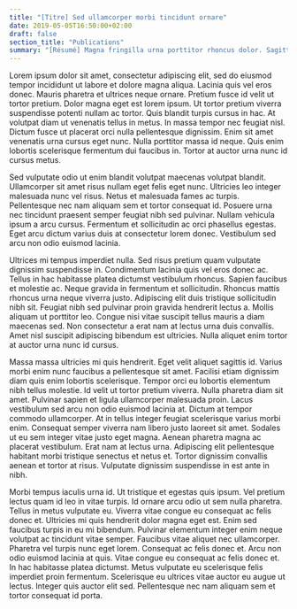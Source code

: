 ```yaml
---
title: "[Titre] Sed ullamcorper morbi tincidunt ornare"
date: 2019-05-05T16:50:00+02:00
draft: false
section_title: "Publications"
summary: "[Résumé] Magna fringilla urna porttitor rhoncus dolor. Sagittis nisl rhoncus mattis rhoncus urna neque viverra justo. Tempor orci eu lobortis elementum nibh tellus molestie nunc. Eget dolor morbi non arcu risus quis varius quam."
---
```

Lorem ipsum dolor sit amet, consectetur adipiscing elit, sed do eiusmod tempor incididunt ut labore et dolore magna aliqua. Lacinia quis vel eros donec. Mauris pharetra et ultrices neque ornare. Pretium fusce id velit ut tortor pretium. Dolor magna eget est lorem ipsum. Ut tortor pretium viverra suspendisse potenti nullam ac tortor. Quis blandit turpis cursus in hac. At volutpat diam ut venenatis tellus in metus. In massa tempor nec feugiat nisl. Dictum fusce ut placerat orci nulla pellentesque dignissim. Enim sit amet venenatis urna cursus eget nunc. Nulla porttitor massa id neque. Quis enim lobortis scelerisque fermentum dui faucibus in. Tortor at auctor urna nunc id cursus metus.

Sed vulputate odio ut enim blandit volutpat maecenas volutpat blandit. Ullamcorper sit amet risus nullam eget felis eget nunc. Ultricies leo integer malesuada nunc vel risus. Netus et malesuada fames ac turpis. Pellentesque nec nam aliquam sem et tortor consequat id. Posuere urna nec tincidunt praesent semper feugiat nibh sed pulvinar. Nullam vehicula ipsum a arcu cursus. Fermentum et sollicitudin ac orci phasellus egestas. Eget arcu dictum varius duis at consectetur lorem donec. Vestibulum sed arcu non odio euismod lacinia.

Ultrices mi tempus imperdiet nulla. Sed risus pretium quam vulputate dignissim suspendisse in. Condimentum lacinia quis vel eros donec ac. Tellus in hac habitasse platea dictumst vestibulum rhoncus. Sapien faucibus et molestie ac. Neque gravida in fermentum et sollicitudin. Rhoncus mattis rhoncus urna neque viverra justo. Adipiscing elit duis tristique sollicitudin nibh sit. Feugiat nibh sed pulvinar proin gravida hendrerit lectus a. Mollis aliquam ut porttitor leo. Congue nisi vitae suscipit tellus mauris a diam maecenas sed. Non consectetur a erat nam at lectus urna duis convallis. Amet nisl suscipit adipiscing bibendum est ultricies. Nulla aliquet enim tortor at auctor urna nunc id cursus.

Massa massa ultricies mi quis hendrerit. Eget velit aliquet sagittis id. Varius morbi enim nunc faucibus a pellentesque sit amet. Facilisi etiam dignissim diam quis enim lobortis scelerisque. Tempor orci eu lobortis elementum nibh tellus molestie. Id velit ut tortor pretium viverra. Nulla pharetra diam sit amet. Pulvinar sapien et ligula ullamcorper malesuada proin. Lacus vestibulum sed arcu non odio euismod lacinia at. Dictum at tempor commodo ullamcorper. At in tellus integer feugiat scelerisque varius morbi enim. Consequat semper viverra nam libero justo laoreet sit amet. Sodales ut eu sem integer vitae justo eget magna. Aenean pharetra magna ac placerat vestibulum. Erat nam at lectus urna. Adipiscing elit pellentesque habitant morbi tristique senectus et netus et. Tortor dignissim convallis aenean et tortor at risus. Vulputate dignissim suspendisse in est ante in nibh.

Morbi tempus iaculis urna id. Ut tristique et egestas quis ipsum. Vel pretium lectus quam id leo in vitae turpis. Id ornare arcu odio ut sem nulla pharetra. Tellus in metus vulputate eu. Viverra vitae congue eu consequat ac felis donec et. Ultricies mi quis hendrerit dolor magna eget est. Enim sed faucibus turpis in eu mi bibendum. Pulvinar elementum integer enim neque volutpat ac tincidunt vitae semper. Faucibus vitae aliquet nec ullamcorper. Pharetra vel turpis nunc eget lorem. Consequat ac felis donec et. Arcu non odio euismod lacinia at quis. Vitae congue eu consequat ac felis donec et. In hac habitasse platea dictumst. Metus vulputate eu scelerisque felis imperdiet proin fermentum. Scelerisque eu ultrices vitae auctor eu augue ut lectus. Integer quis auctor elit sed. Pellentesque nec nam aliquam sem et tortor consequat id porta.
